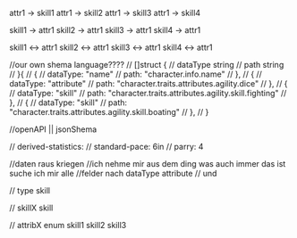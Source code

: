 
attr1 -> skill1
attr1 -> skill2
attr1 -> skill3
attr1 -> skill4

skill1 -> attr1
skill2 -> attr1
skill3 -> attr1
skill4 -> attr1

skill1 <-> attr1
skill2 <-> attr1
skill3 <-> attr1
skill4 <-> attr1



//our own shema language????
// []struct {
// 	dataType string
// 	path string
// }{
// 	{
// 		dataType: "name"
// 		path: "character.info.name"
// 	},
// 	{
// 		dataType: "attribute"
// 		path: "character.traits.attributes.agility.dice"
// 	},
// 	{
// 		dataType: "skill"
// 		path: "character.traits.attributes.agility.skill.fighting"
// 	},
// 	{
// 		dataType: "skill"
// 		path: "character.traits.attributes.agility.skill.boating"
// 	},
// }


//openAPI || jsonShema


// derived-statistics:
// standard-pace: 6in
// parry: 4


//daten raus kriegen
//ich nehme mir aus dem ding was auch immer das ist suche ich mir alle
//felder nach dataType attribute
// und


// type skill

// skillX skill

// attribX enum skill1 skill2 skill3


